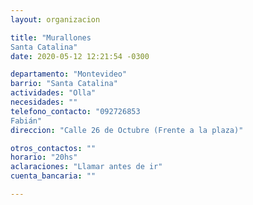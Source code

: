 ```yaml
---
layout: organizacion

title: "Murallones 
Santa Catalina"
date: 2020-05-12 12:21:54 -0300

departamento: "Montevideo"
barrio: "Santa Catalina"
actividades: "Olla"
necesidades: ""
telefono_contacto: "092726853
Fabián"
direccion: "Calle 26 de Octubre (Frente a la plaza)"

otros_contactos: ""
horario: "20hs"
aclaraciones: "Llamar antes de ir"
cuenta_bancaria: ""

---
```

